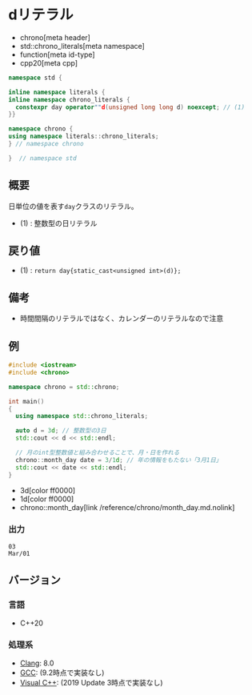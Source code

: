 # dリテラル
* chrono[meta header]
* std::chrono_literals[meta namespace]
* function[meta id-type]
* cpp20[meta cpp]

```cpp
namespace std {

inline namespace literals {
inline namespace chrono_literals {
  constexpr day operator""d(unsigned long long d) noexcept; // (1)
}}

namespace chrono {
using namespace literals::chrono_literals;
} // namespace chrono

}  // namespace std
```

## 概要
日単位の値を表す`day`クラスのリテラル。

- (1) : 整数型の日リテラル


## 戻り値
- (1) : `return day{static_cast<unsigned int>(d)};`


## 備考
- 時間間隔のリテラルではなく、カレンダーのリテラルなので注意


## 例
```cpp example
#include <iostream>
#include <chrono>

namespace chrono = std::chrono;

int main()
{
  using namespace std::chrono_literals;

  auto d = 3d; // 整数型の3日
  std::cout << d << std::endl;

  // 月のint型整数値と組み合わせることで、月・日を作れる
  chrono::month_day date = 3/1d; // 年の情報をもたない「3月1日」
  std::cout << date << std::endl;
}
```
* 3d[color ff0000]
* 1d[color ff0000]
* chrono::month_day[link /reference/chrono/month_day.md.nolink]

### 出力
```
03
Mar/01
```

## バージョン
### 言語
- C++20

### 処理系
- [Clang](/implementation.md#clang): 8.0
- [GCC](/implementation.md#gcc): (9.2時点で実装なし)
- [Visual C++](/implementation.md#visual_cpp): (2019 Update 3時点で実装なし)
